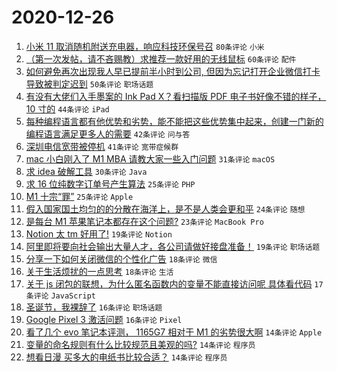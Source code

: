 # 2020-12-26

1. [小米 11 取消随机附送充电器，响应科技环保号召](https://www.v2ex.com/t/739146) ``80条评论`` ``小米``
1. [（第一次发帖，请不吝赐教）求推荐一款好用的无线鼠标](https://www.v2ex.com/t/739092) ``60条评论`` ``配件``
1. [如何避免再次出现我人早已提前半小时到公司, 但因为忘记打开企业微信打卡导致被判定迟到](https://www.v2ex.com/t/739099) ``50条评论`` ``职场话题``
1. [有没有大佬们入手墨案的 Ink Pad X？看扫描版 PDF 电子书好像不错的样子， 10 寸的](https://www.v2ex.com/t/739181) ``44条评论`` ``iPad``
1. [每种编程语言都有他优势和劣势，能不能把这些优势集中起来，创建一门新的编程语言满足更多人的需要](https://www.v2ex.com/t/739096) ``42条评论`` ``问与答``
1. [深圳电信宽带被停机](https://www.v2ex.com/t/739133) ``41条评论`` ``宽带症候群``
1. [mac 小白刚入了 M1 MBA 请教大家一些入门问题](https://www.v2ex.com/t/739205) ``31条评论`` ``macOS``
1. [求 idea 破解工具](https://www.v2ex.com/t/739128) ``30条评论`` ``Java``
1. [求 16 位纯数字订单号产生算法](https://www.v2ex.com/t/739204) ``25条评论`` ``PHP``
1. [M1 十宗“罪”](https://www.v2ex.com/t/739152) ``25条评论`` ``Apple``
1. [假入国家国土均匀的的分散在海洋上，是不是人类会更和平](https://www.v2ex.com/t/739258) ``24条评论`` ``随想``
1. [是每台 M1 苹果笔记本都存在这个问题?](https://www.v2ex.com/t/739229) ``23条评论`` ``MacBook Pro``
1. [Notion 太 tm 好用了!](https://www.v2ex.com/t/739197) ``19条评论`` ``Notion``
1. [阿里即将要向社会输出大量人才，各公司请做好接盘准备！](https://www.v2ex.com/t/739153) ``19条评论`` ``职场话题``
1. [分享一下如何关闭微信的个性化广告](https://www.v2ex.com/t/739209) ``18条评论`` ``微信``
1. [关于生活烦扰的一点思考](https://www.v2ex.com/t/739142) ``18条评论`` ``生活``
1. [关于 js 闭包的联想，为什么匿名函数内的变量不能直接访问呢 具体看代码](https://www.v2ex.com/t/739259) ``17条评论`` ``JavaScript``
1. [圣诞节，我裸辞了](https://www.v2ex.com/t/739239) ``16条评论`` ``职场话题``
1. [Google Pixel 3 激活问题](https://www.v2ex.com/t/739231) ``16条评论`` ``Pixel``
1. [看了几个 evo 笔记本评测， 1165G7 相对于 M1 的劣势很大啊](https://www.v2ex.com/t/739261) ``14条评论`` ``Apple``
1. [变量的命名规则有什么比较规范且美观的吗?](https://www.v2ex.com/t/739226) ``14条评论`` ``程序员``
1. [想看日漫 买多大的电纸书比较合适？](https://www.v2ex.com/t/739217) ``14条评论`` ``程序员``
